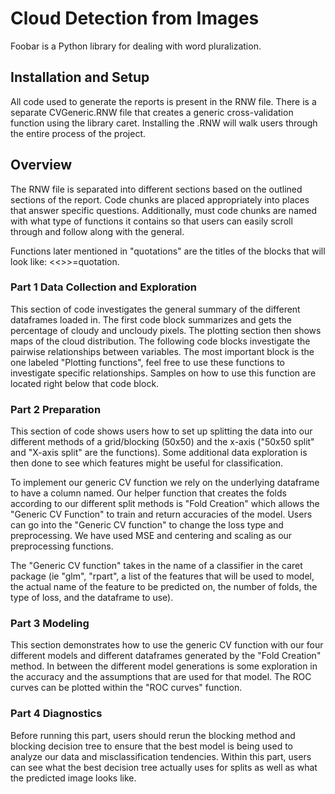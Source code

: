 # Cloud Detection from Images

Foobar is a Python library for dealing with word pluralization.

## Installation and Setup

All code used to generate the reports is present in the RNW file. There is a separate CVGeneric.RNW file that creates a generic cross-validation function using the library caret. Installing the .RNW will walk users through the entire process of the project.


## Overview

The RNW file is separated into different sections based on the outlined sections of the report. Code chunks are placed appropriately into places that answer specific questions. Additionally, must code chunks are named with what type of functions it contains so that users can easily scroll through and follow along with the general.

Functions later mentioned in "quotations" are the titles of the blocks that will look like: <<>>=quotation.

### Part 1 Data Collection and Exploration
This section of code investigates the general summary of the different dataframes loaded in. The first code block summarizes and gets the percentage of cloudy and uncloudy pixels. The plotting section then shows maps of the cloud distribution. The following code blocks investigate the pairwise relationships between variables. The most important block is the one labeled "Plotting functions", feel free to use these functions to investigate specific relationships. Samples on how to use this function are located right below that code block.

### Part 2 Preparation 
This section of code shows users how to set up splitting the data into our different methods of a grid/blocking (50x50) and the x-axis ("50x50 split" and "X-axis split" are the functions). Some additional data exploration is then done to see which features might be useful for classification. 

To implement our generic CV function we rely on the underlying dataframe to have a column named. Our helper function that creates the folds according to our different split methods is "Fold Creation" which allows the "Generic CV Function" to train and return accuracies of the model. Users can go into the "Generic CV function" to change the loss type and preprocessing. We have used MSE and centering and scaling as our preprocessing functions. 

The "Generic CV function" takes in the name of a classifier in the caret package (ie "glm", "rpart", a list of the features that will be used to model, the actual name of the feature to be predicted on, the number of folds, the type of loss, and the dataframe to use). 

### Part 3 Modeling
This section demonstrates how to use the generic CV function with our four different models and different dataframes generated by the "Fold Creation" method. In between the different model generations is some exploration in the accuracy and the assumptions that are used for that model. The ROC curves can be plotted within the "ROC curves" function.

### Part 4 Diagnostics
Before running this part, users should rerun the blocking method and blocking decision tree to ensure that the best model is being used to analyze our data and misclassification tendencies. Within this part, users can see what the best decision tree actually uses for splits as well as what the predicted image looks like.
